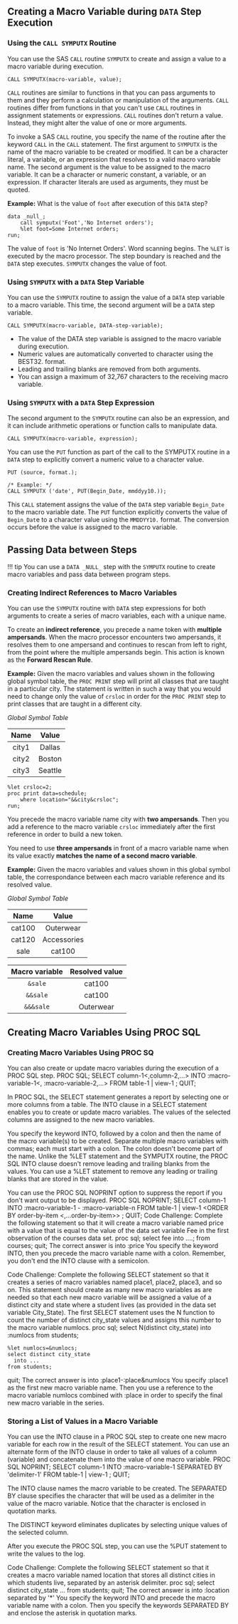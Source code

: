 ## Creating a Macro Variable during `DATA` Step Execution

### Using the `CALL SYMPUTX` Routine

You can use the SAS `CALL` routine `SYMPUTX` to create and assign a value to a macro variable during execution.
```
CALL SYMPUTX(macro-variable, value);
```
`CALL` routines are similar to functions in that you can pass arguments to them and they perform a calculation or manipulation of the arguments. `CALL` routines differ from functions in that you can't use `CALL` routines in assignment statements or expressions. `CALL` routines don't return a value. Instead, they might alter the value of one or more arguments.

To invoke a SAS `CALL` routine, you specify the name of the routine after the keyword `CALL` in the `CALL` statement. The first argument to `SYMPUTX` is the name of the macro variable to be created or modified. It can be a character literal, a variable, or an expression that resolves to a valid macro variable name. The second argument is the value to be assigned to the macro variable. It can be a character or numeric constant, a variable, or an expression. If character literals are used as arguments, they must be quoted.

**Example:** What is the value of `foot` after execution of this `DATA` step?
```
data _null_;
    call symputx('Foot','No Internet orders');
    %let foot=Some Internet orders;
run;
```

The value of `foot` is 'No Internet Orders'. Word scanning begins. The `%LET` is executed by the macro processor. The step boundary is reached and the `DATA` step executes. `SYMPUTX` changes the value of foot.

### Using `SYMPUTX` with a `DATA` Step Variable

You can use the `SYMPUTX` routine to assign the value of a `DATA` step variable to a macro variable. This time, the second argument will be a `DATA` step variable.
```
CALL SYMPUTX(macro-variable, DATA-step-variable);
```

* The value of the DATA step variable is assigned to the macro variable during execution.
* Numeric values are automatically converted to character using the BEST32. format.
* Leading and trailing blanks are removed from both arguments.
* You can assign a maximum of 32,767 characters to the receiving macro variable.

### Using `SYMPUTX` with a `DATA` Step Expression

The second argument to the `SYMPUTX` routine can also be an expression, and it can include arithmetic operations or function calls to manipulate data.
```
CALL SYMPUTX(macro-variable, expression);
```
You can use the `PUT` function as part of the call to the SYMPUTX routine in a `DATA` step to explicitly convert a numeric value to a character value.
```
PUT (source, format.);

/* Example: */
CALL SYMPUTX ('date', PUT(Begin_Date, mmddyy10.));
```

This `CALL` statement assigns the value of the `DATA` step variable `Begin_Date` to the macro variable date. The `PUT` function explicitly converts the value of `Begin_Dat`e to a character value using the `MMDDYY10.` format. The conversion occurs before the value is assigned to the macro variable.

## Passing Data between Steps

!!! tip
    You can use a `DATA _NULL_` step with the `SYMPUTX` routine to create macro variables and pass data between program steps.

### Creating Indirect References to Macro Variables

You can use the `SYMPUTX` routine with `DATA` step expressions for both arguments to create a series of macro variables, each with a unique name. 

To create an **indirect reference**, you precede a name token with **multiple ampersands**. When the macro processor encounters two ampersands, it resolves them to one ampersand and continues to rescan from left to right, from the point where the multiple ampersands begin. This action is known as the **Forward Rescan Rule**.

**Example:** Given the macro variables and values shown in the following global symbol table, the `PROC PRINT` step will print all classes that are taught in a particular city. The statement is written in such a way that you would need to change only the value of `crslo`c in order for the `PROC PRINT` step to print classes that are taught in a different city.

*Global Symbol Table*

| Name	| Value |
|:---:|:---:|
| city1	| Dallas |
| city2	| Boston |
| city3 | Seattle |

```
%let crsloc=2;
proc print data=schedule;
    where location="&&city&crsloc";
run;
```

You precede the macro variable name city with **two ampersands**. Then you add a reference to the macro variable `crsloc` immediately after the first reference in order to build a new token.

You need to use **three ampersands** in front of a macro variable name when its value exactly **matches the name of a second macro variable**.

**Example:** Given the macro variables and values shown in this global symbol table, the correspondance between each macro variable reference and its resolved value.

*Global Symbol Table*

| Name	| Value |
|:---:|:---:|
cat100	| Outerwear
cat120	| Accessories
sale	| cat100

| Macro variable | Resolved value |
|:---:|:---:|
| `&sale` | cat100 |	 	 
| `&&sale` | cat100 |	  
| `&&&sale` | Outerwear |	 	

## Creating Macro Variables Using PROC SQL

### Creating Macro Variables Using PROC SQ 

You can also create or update macro variables during the execution of a PROC SQL step.
PROC SQL;
      SELECT column-1<,column-2,…>
            INTO :macro-variable-1<, :macro-variable-2,…>
            FROM table-1 | view-1
            <WHERE expression>
                   <other clauses>;
QUIT;

In PROC SQL, the SELECT statement generates a report by selecting one or more columns from a table. The INTO clause in a SELECT statement enables you to create or update macro variables. The values of the selected columns are assigned to the new macro variables.

You specify the keyword INTO, followed by a colon and then the name of the macro variable(s) to be created. Separate multiple macro variables with commas; each must start with a colon. The colon doesn't become part of the name.
Unlike the %LET statement and the SYMPUTX routine, the PROC SQL INTO clause doesn't remove leading and trailing blanks from the values. You can use a %LET statement to remove any leading or trailing blanks that are stored in the value.

You can use the PROC SQL NOPRINT option to suppress the report if you don't want output to be displayed.
PROC SQL NOPRINT;
      SELECT column-1
            INTO :macro-variable-1 - :macro-variable-n
            FROM table-1 | view-1
            <WHERE expression>
            <ORDER BY order-by-item <,...order-by-item>>
            <other clauses>;
QUIT;
Code Challenge:
Complete the following statement so that it will create a macro variable named price with a value that is equal to the value of the data set variable Fee in the first observation of the courses data set.
  proc sql;
   select fee
      into ....;
      from courses;
    quit;
The correct answer is
      into :price
You specify the keyword INTO, then you precede the macro variable name with a colon. Remember, you don't end the INTO clause with a semicolon.

Code Challenge:
Complete the following SELECT statement so that it creates a series of macro variables named place1, place2, place3, and so on. This statement should create as many new macro variables as are needed so that each new macro variable will be assigned a value of a distinct city and state where a student lives (as provided in the data set variable City_State).
The first SELECT statement uses the N function to count the number of distinct city_state values and assigns this number to the macro variable numlocs.
  proc sql;
    select N(distinct city_state)
      into :numlocs
    from students;

    %let numlocs=&numlocs;
    select distinct city_state
      into ...
    from students;
  quit;
The correct answer is
      into :place1-:place&numlocs
You specify :place1 as the first new macro variable name. Then you use a reference to the macro variable numlocs combined with :place in order to specify the final new macro variable in the series.

### Storing a List of Values in a Macro Variable 

You can use the INTO clause in a PROC SQL step to create one new macro variable for each row in the result of the SELECT statement.
You can use an alternate form of the INTO clause in order to take all values of a column (variable) and concatenate them into the value of one macro variable.
PROC SQL NOPRINT;
      SELECT <DISTINCT>column-1
            INTO :macro-variable-1
            SEPARATED BY 'delimiter-1'
            FROM table-1 | view-1
            <WHERE expression>
            <other clauses>;
QUIT;


The INTO clause names the macro variable to be created. The SEPARATED BY clause specifies the character that will be used as a delimiter in the value of the macro variable. Notice that the character is enclosed in quotation marks.

The DISTINCT keyword eliminates duplicates by selecting unique values of the selected column.

After you execute the PROC SQL step, you can use the %PUT statement to write the values to the log.

Code Challenge:
Complete the following SELECT statement so that it creates a macro variable named location that stores all distinct cities in which students live, separated by an asterisk delimiter.
  proc sql;
    select distinct city_state
      ...
      from students;
    quit;
The correct answer is
      into :location separated by '*'
You specify the keyword INTO and precede the macro variable name with a colon. Then you specify the keywords SEPARATED BY and enclose the asterisk in quotation marks.
